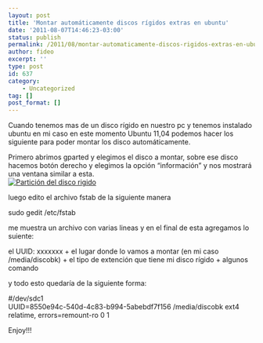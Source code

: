 ```yaml
---
layout: post
title: 'Montar automáticamente discos rígidos extras en ubuntu'
date: '2011-08-07T14:46:23-03:00'
status: publish
permalink: /2011/08/montar-automaticamente-discos-rigidos-extras-en-ubuntu.html
author: fideo
excerpt: ''
type: post
id: 637
category:
    - Uncategorized
tag: []
post_format: []
---
```

<font style="position: absolute;overflow: hidden;height: 0;width: 0">[Православни икони](http://xn--h1aafme.net/tag/%D0%BF%D1%80%D0%B0%D0%B2%D0%BE%D1%81%D0%BB%D0%B0%D0%B2%D0%BD%D0%B8-%D0%B8%D0%BA%D0%BE%D0%BD%D0%B8/)</font>Cuando tenemos mas de un disco rígido en nuestro pc y tenemos instalado ubuntu en mi caso en este momento Ubuntu 11,04 podemos hacer los siguiente para poder montar los disco automáticamente.

Primero abrimos gparted y elegimos el disco a montar, sobre ese disco hacemos botón derecho y elegimos la opción “información” y nos mostrará una ventana similar a esta.  
[![Partición del disco rigido](http://www.fideox.com.ar/wp-content/uploads/2011/08/Pantallazo-Informaci%C3%B3n-acerca-de-dev-sdc1-300x272.png "gparted")](http://www.fideox.com.ar/wp-content/uploads/2011/08/Pantallazo-Informaci%C3%B3n-acerca-de-dev-sdc1.png)

luego edito el archivo fstab de la siguiente manera

sudo gedit /etc/fstab

me muestra un archivo con varias lineas y en el final de esta agregamos lo suiente:

el UUID: xxxxxxx + el lugar donde lo vamos a montar (en mi caso /media/discobk) + el tipo de extención que tiene mi disco rígido + algunos comando

y todo esto quedaría de la siguiente forma:

\#/dev/sdc1  
UUID=8550e94c-540d-4c83-b994-5abebdf7f156 /media/discobk ext4 relatime, errors=remount-ro 0 1

Enjoy!!!
